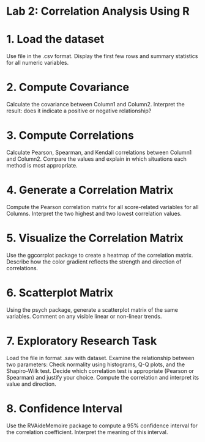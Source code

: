 # Lab 2: Correlation Analysis Using R

# 1. Load the dataset

  Use file in the .csv format.
  Display the first few rows and summary statistics for all numeric variables.

# 2. Compute Covariance

  Calculate the covariance between Column1 and Column2.
  Interpret the result: does it indicate a positive or negative relationship?

# 3. Compute Correlations

  Calculate Pearson, Spearman, and Kendall correlations between Column1 and Column2.
  Compare the values and explain in which situations each method is most appropriate.

# 4. Generate a Correlation Matrix

  Compute the Pearson correlation matrix for all score-related variables for all Columns.
  Interpret the two highest and two lowest correlation values.

# 5. Visualize the Correlation Matrix

  Use the ggcorrplot package to create a heatmap of the correlation matrix.
  Describe how the color gradient reflects the strength and direction of correlations.

# 6. Scatterplot Matrix

  Using the psych package, generate a scatterplot matrix of the same variables.
  Comment on any visible linear or non-linear trends.

# 7. Exploratory Research Task

  Load the file in format .sav with dataset.
  Examine the relationship between two parameters:
      Check normality using histograms, Q-Q plots, and the Shapiro-Wilk test.
      Decide which correlation test is appropriate (Pearson or Spearman) and justify your choice.
      Compute the correlation and interpret its value and direction.

# 8. Confidence Interval

  Use the RVAideMemoire package to compute a 95% confidence interval for the correlation coefficient.
  Interpret the meaning of this interval.
